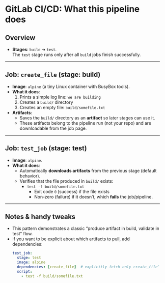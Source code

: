 # GitLab CI/CD: What this pipeline does

## Overview
- **Stages**: `build` ➜ `test`.  
  The `test` stage runs only after all `build` jobs finish successfully.

---

## Job: `create_file` (stage: **build**)
- **Image**: `alpine` (a tiny Linux container with BusyBox tools).
- **What it does**:
  1) Prints a simple log line: `we are building`  
  2) Creates a `build/` directory  
  3) Creates an empty file: `build/somefile.txt`
- **Artifacts**:
  - Saves the `build/` directory as an **artifact** so later stages can use it.
  - These artifacts belong to the pipeline run (not your repo) and are downloadable from the job page.

---

## Job: `test_job` (stage: **test**)
- **Image**: `alpine`.
- **What it does**:
  - Automatically **downloads artifacts** from the previous stage (default behavior).
  - Verifies that the file produced in `build/` exists:
    - `test -f build/somefile.txt`  
      - Exit code `0` (success) if the file exists  
      - Non-zero (failure) if it doesn’t, which **fails** the job/pipeline.

---

## Notes & handy tweaks
- This pattern demonstrates a classic “produce artifact in build, validate in test” flow.
- If you want to be explicit about which artifacts to pull, add dependencies:
  ```yaml
  test_job:
    stage: test
    image: alpine
    dependencies: [create_file]  # explicitly fetch only create_file’s artifacts
    script:
      - test -f build/somefile.txt
